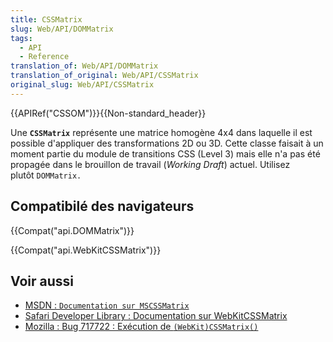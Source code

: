 ```yaml
---
title: CSSMatrix
slug: Web/API/DOMMatrix
tags:
  - API
  - Reference
translation_of: Web/API/DOMMatrix
translation_of_original: Web/API/CSSMatrix
original_slug: Web/API/CSSMatrix
---
```

{{APIRef("CSSOM")}}{{Non-standard_header}}

Une **`CSSMatrix`** représente une matrice homogène 4x4 dans laquelle il est possible d'appliquer des transformations 2D ou 3D. Cette classe faisait à un moment partie du module de transitions CSS (Level 3) mais elle n'a pas été propagée dans le brouillon de travail (_Working Draft_) actuel. Utilisez plutôt `DOMMatrix.`

## Compatibilé des navigateurs

{{Compat("api.DOMMatrix")}}

{{Compat("api.WebKitCSSMatrix")}}

## Voir aussi

- [MSDN : `Documentation sur MSCSSMatrix`](<https://msdn.microsoft.com/en-us/library/ie/hh772390(v=vs.85).aspx>)
- [Safari Developer Library : Documentation sur WebKitCSSMatrix](https://developer.apple.com/library/safari/documentation/AudioVideo/Reference/WebKitCSSMatrixClassReference/index.html)
- [Mozilla : Bug 717722 : Exécution de `(WebKit)CSSMatrix()`](https://bugzilla.mozilla.org/show_bug.cgi?id=717722)
